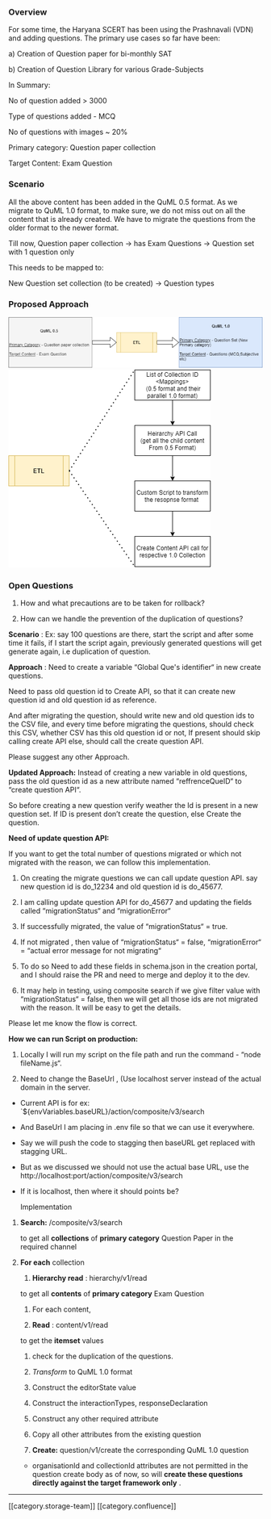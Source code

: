 
### Overview
For some time, the Haryana SCERT has been using the Prashnavali (VDN) and adding questions. The primary use cases so far have been:

a) Creation of Question paper for bi-monthly SAT

b) Creation of Question Library for various Grade-Subjects

In Summary:

No of question added > 3000

Type of questions added - MCQ

No of questions with images ~ 20%

Primary category: Question paper collection

Target Content: Exam Question


### Scenario
All the above content has been added in the QuML 0.5 format. As we migrate to QuML 1.0 format, to make sure, we do not miss out on all the content that is already created. We have to migrate the questions from the older format to the newer format.

Till now, Question paper collection → has Exam Questions → Question set with 1 question only

This needs to be mapped to:

New Question set collection (to be created) → Question types


### Proposed Approach
![](images/storage/Question%20Migration.png)![](images/storage/ETL.png)
### Open Questions

1. How and what precautions are to be taken for rollback?


1. How can we handle the prevention of the duplication of questions?



 **Scenario** :  Ex: say 100 questions are there, start the script and after some time it fails, if I start the script again, previously generated questions will get generate again, i.e duplication of question.

 **Approach** :  Need to create a variable “Global Que's identifier“ in new create questions.

Need to pass old question id to Create API, so that it can create new question id and old question id as reference.

And after migrating the question, should write new and old question ids to the CSV file, and every time before migrating the questions, should check this CSV, whether CSV has this old question id or not, If present should skip calling create API else, should call the create question API. 

Please suggest any other Approach.

 **Updated Approach:** Instead of creating a new variable in old questions, pass the old question id as a new attribute named “reffrenceQueID“  to “create question API“.  

So before creating a new question verify weather the Id is present in a new question set. If ID is present don’t create the question, else Create the question.

 **Need of update question API:** 

If you want to get the total number of questions migrated or which not migrated with the reason, we can follow this implementation.


1. On creating the migrate questions we can call update question API. say new question id is  do_12234 and old question id is do_45677.


1. I am calling update question API for do_45677 and updating the fields called “migrationStatus“ and “migrationError“


1. If successfully migrated, the value of “migrationStatus“  = true.


1. If not migrated , then value of “migrationStatus“  = false, “migrationError“ = “actual error message for not migrating“


1. To do so Need to add these fields in schema.json in the creation portal, and I should raise the PR and need to merge and deploy it to the dev.


1. It may help in testing, using composite search if we give filter value with “migrationStatus“  = false, then we will get all those ids are not migrated with the reason. It will be easy to get the details.



Please let me know the flow is correct.



 **How we can run Script on production:** 


1. Locally I will run my script on the file path and run the command - “node fileName.js“.


1. Need to change the BaseUrl , (Use localhost server instead of the actual domain in the server.




*  Current API is for ex: `${envVariables.baseURL}/action/composite/v3/search


* And BaseUrl I am placing in .env file so that we can use it everywhere. 


* Say we will push the code to stagging then baseURL get replaced with stagging URL.


* But as we discussed we should not use the actual base URL, use the http://localhost:port/action/composite/v3/search


* If it is localhost, then where it should points be?



    Implementation


1.  **Search:** /composite/v3/search

    to get all  **collections** of  **primary category** Question Paper in the required channel

    


1.  **For each** collection


    1.  **Hierarchy read** : hierarchy/v1/read

    to get all  **contents**  of  **primary category** Exam Question


    1. For each content,


    1.  **Read** : content/v1/read

    to get the  **itemset** values


    1. check for the duplication of the questions.


    1.  _Transform_ to QuML 1.0 format


    1. Construct the editorState value


    1. Construct the interactionTypes, responseDeclaration


    1. Construct any other required attribute


    1. Copy all other attributes from the existing question



    
    1.  **Create:** question/v1/create the corresponding QuML 1.0 question

    - organisationId and collectionId attributes are not permitted in the question create body as of now, so will  **create these questions directly against the target framework only** .



    

    





*****

[[category.storage-team]] 
[[category.confluence]] 

